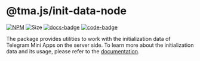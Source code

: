 # @tma.js/init-data-node

[code-badge]: https://img.shields.io/badge/source-black?logo=github

[docs-badge]: https://img.shields.io/badge/documentation-blue?logo=gitbook&logoColor=white

[init-data-node-code-link]: https://github.com/Telegram-Mini-Apps/tma.js/tree/master/packages/init-data-node

[init-data-node-docs-link]: https://docs.telegram-mini-apps.com/packages/node/tma-js-init-data-node

[init-data-node-npm-link]: https://npmjs.com/package/@tma.js/init-data-node

[init-data-node-npm-badge]: https://img.shields.io/npm/v/@tma.js/init-data-node?logo=npm

[init-data-node-size-badge]: https://img.shields.io/bundlephobia/minzip/@tma.js/init-data-node

[![NPM][init-data-node-npm-badge]][init-data-node-npm-link]
![Size][init-data-node-size-badge]
[![docs-badge]][init-data-node-docs-link]
[![code-badge]][init-data-node-code-link]

The package provides utilities to work with the initialization data of Telegram Mini Apps on the
server side. To learn more about the initialization data and its usage, please refer to
the [documentation](https://docs.telegram-mini-apps.com/platform/launch-parameters/common-information).
